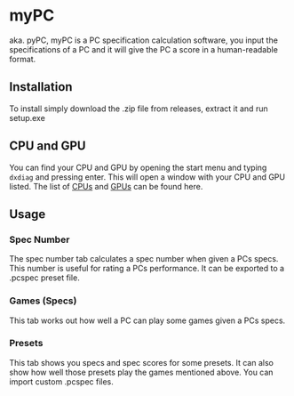 # myPC
aka. pyPC, myPC is a PC specification calculation software, you input the specifications of a PC and it will give the PC a score in a human-readable format.

## Installation
To install simply download the .zip file from releases, extract it and run setup.exe

## CPU and GPU
You can find your CPU and GPU by opening the start menu and typing `dxdiag` and pressing enter. This will open a window with your CPU and GPU listed. The list of [CPUs](https://github.com/Barxells/myPC/blob/master/App%20The%20Second/CPU.list) and [GPUs](https://github.com/Barxells/myPC/blob/master/App%20The%20Second/GPU.list) can be found here.

## Usage
### Spec Number
The spec number tab calculates a spec number when given a PCs specs. This number is useful for rating a PCs performance. It can be exported to a .pcspec preset file.

### Games (Specs)
This tab works out how well a PC can play some games given a PCs specs.

### Presets
This tab shows you specs and spec scores for some presets. It can also show how well those presets play the games mentioned above. You can import custom .pcspec files.

